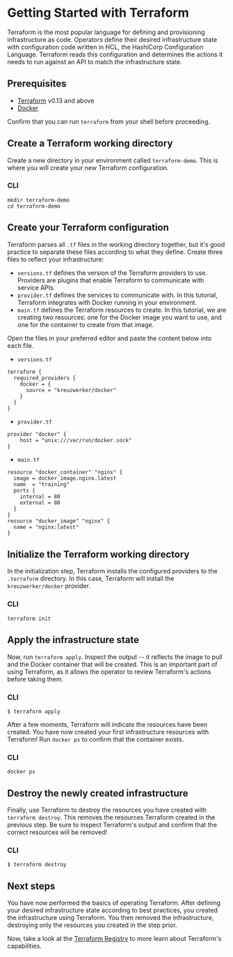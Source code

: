 # Getting Started with Terraform

Terraform is the most popular language for defining and provisioning infrastructure as code. Operators define their desired infrastructure state with configuration code written in HCL, the HashiCorp Configuration Language. Terraform reads this configuration and determines the actions it needs to run against an API to match the infrastructure state.

## Prerequisites

- [Terraform](https://developer.hashicorp.com/terraform/downloads) v0.13 and above
- [Docker](https://docs.docker.com/get-docker/)

Confirm that you can run `terraform` from your shell before proceeding.

## Create a Terraform working directory

Create a new directory in your environment called `terraform-demo`. This is where you will create your new Terraform configuration.

### CLI

```shell
mkdir terraform-demo
cd terraform-demo
```

## Create your Terraform configuration

Terraform parses all `.tf` files in the working directory together, but it's good practice to separate these files according to what they define. Create three files to reflect your infrastructure:

- `versions.tf` defines the version of the Terraform providers to use. Providers are plugins that enable Terraform to communicate with service APIs.
- `provider.tf` defines the services to communicate with. In this tutorial, Terraform integrates with Docker running in your environment.
- `main.tf` defines the Terraform resources to create. In this tutorial, we are creating two resources: one for the Docker image you want to use, and one for the container to create from that image.

Open the files in your preferred editor and paste the content below into each file.

- `versions.tf`
```hcl
terraform {
  required_providers {
    docker = {
      source = "kreuzwerker/docker"
    }
  }
}
```

- `provider.tf`
```hcl
provider "docker" {
    host = "unix:///var/run/docker.sock"
}
```

- `main.tf`
```hcl
resource "docker_container" "nginx" {
  image = docker_image.nginx.latest
  name  = "training"
  ports {
    internal = 80
    external = 80
  }
}
resource "docker_image" "nginx" {
  name = "nginx:latest"
}
```

## Initialize the Terraform working directory

In the initialization step, Terraform installs the configured providers to the `.terraform` directory. In this case, Terraform will install the `kreuzwerker/docker` provider.

### CLI
```shell
terraform init
```

## Apply the infrastructure state

Now, run `terraform apply`. Inspect the output -- it reflects the image to pull and the Docker container that will be created. This is an important part of using Terraform, as it allows the operator to review Terraform's actions before taking them. 

### CLI
```shell
$ terraform apply
```

After a few moments, Terraform will indicate the resources have been created. You have now created your first infrastructure resources with Terraform! Run `docker ps` to confirm that the container exists.

### CLI
```shell
docker ps
```

## Destroy the newly created infrastructure

Finally, use Terraform to destroy the resources you have created with `terraform destroy`. This removes the resources Terraform created in the previous step. Be sure to inspect Terraform's output and confirm that the correct resources will be removed!

### CLI

```shell
$ terraform destroy
```

## Next steps

You have now performed the basics of operating Terraform. After defining your desired infrastructure state according to best practices, you created the infrastructure using Terraform. You then removed the infrastructure, destroying only the resources you created in the step prior.

Now, take a look at the [Terraform Registry](https://registry.terraform.io/) to more learn about Terraform's capabilities.
